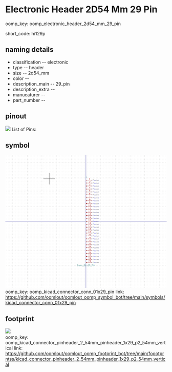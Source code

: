 # Electronic Header 2D54 Mm 29 Pin
oomp_key: oomp_electronic_header_2d54_mm_29_pin  

short_code: hi129p
## naming details
* classification -- electronic
* type -- header
* size -- 2d54_mm
* color -- 
* description_main -- 29_pin
* description_extra -- 
* manucaturer -- 
* part_number -- 
## pinout
![](working_pinout_600.png)
List of Pins:

## symbol

![](symbol/0/working/working_600.png)  
oomp_key: oomp_kicad_connector_conn_01x29_pin
link: https://github.com/oomlout/oomlout_oomp_symbol_bot/tree/main/symbols/kicad_connector_conn_01x29_pin


## footprint

![](footprint/0/working/working_600.png)  
oomp_key: oomp_kicad_connector_pinheader_2_54mm_pinheader_1x29_p2_54mm_vertical
link: https://github.com/oomlout/oomlout_oomp_footprint_bot/tree/main/foootprntss/kicad_connector_pinheader_2_54mm_pinheader_1x29_p2_54mm_vertical
